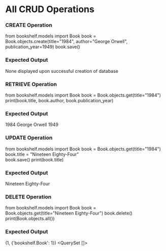 # All CRUD Operations

### CREATE Operation

from bookshelf.models import Book
book = Book.objects.create(title="1984", author="George Orwell", publication_year=1949)
book.save()

### Expected Output

None displayed upon successful creation of database

### RETRIEVE Operation

from bookshelf.models import Book
book = Book.objects.get(title="1984") 
print(book.title, book.author, book.publication_year)

### Expected Output

1984 George Orwell 1949

### UPDATE Operation

from bookshelf.models import Book
book = Book.objects.get(title="1984") 
book.title = "Nineteen Eighty-Four"  
book.save()
print(book.title)

### Expected Output

Nineteen Eighty-Four

### DELETE Operation

from bookshelf.models import Book
book = Book.objects.get(title="Nineteen Eighty-Four")
book.delete()
print(Book.objects.all())

### Expected Output

(1, {'bookshelf.Book': 1})
<QuerySet []>
